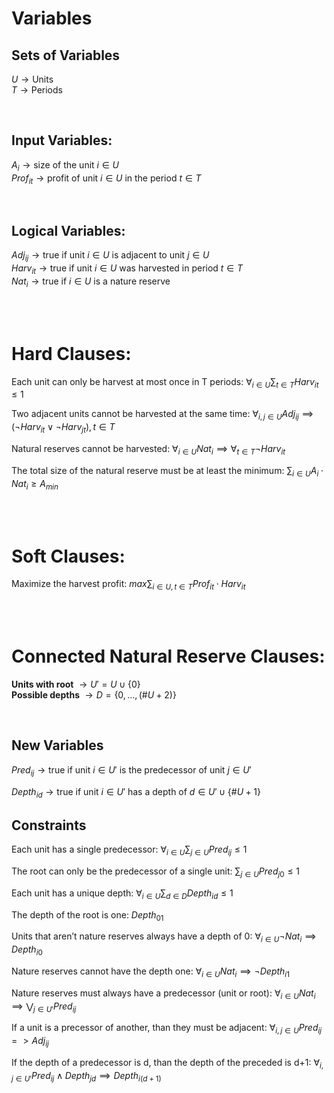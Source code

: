 # Variables

## Sets of Variables
$U \rightarrow \text{Units}$        \
$T \rightarrow \text{Periods}$

<br>

## Input Variables:
$A_{i} \rightarrow \text{size of the unit }i \in U$                                             \
$Prof_{it} \rightarrow \text{profit of unit }i \in U \text{ in the period }t \in T$

<br>

## Logical Variables:

$Adj_{ij} \rightarrow \text{true if unit }i \in U\text{ is adjacent to unit } j \in U$          \
$Harv_{it} \rightarrow \text{true if unit }i \in U\text{ was harvested in period } t \in T$     \
$Nat_{i} \rightarrow \text{true if }i \in U\text{ is a nature reserve}$

<br>
<br>



# Hard Clauses:

$\text{Each unit can only be harvest at most once in T periods:}$
$\forall_{i \in U} \sum_{t \in T} Harv_{it} \le 1$

$\text{Two adjacent units cannot be harvested at the same time:}$
$\forall_{i,j \in U} Adj_{ij} \implies (\neg Harv_{it} \lor \neg Harv_{jt}), t \in T$

$\text{Natural reserves cannot be harvested:}$
$\forall_{i \in U} Nat_{i} \implies \forall_{t \in T} \neg Harv_{it}$

$\text{The total size of the natural reserve must be at least the minimum:}$
$\sum_{i \in U} A_{i} \cdot Nat_{i} \ge A_{min}$

<br>
<br>



# Soft Clauses:

$\text{Maximize the harvest profit:}$
$max \sum_{i \in U, t \in T} Prof_{it} \cdot Harv_{it}$

<br>
<br>



# Connected Natural Reserve Clauses:

**Units with root** $\rightarrow U' = U \cup \{0\}$     \
**Possible depths** $\rightarrow D = \{0, ..., (\#U + 2)\}$

<br>

## New Variables

$Pred_{ij} \rightarrow \text{true if unit }i \in U' \text{ is the predecessor of unit }j \in U'$

$Depth_{id} \rightarrow \text{true if unit }i \in U' \text{ has a depth of }d \in U' \cup \{\#U + 1\}$

## Constraints
$\text{Each unit has a single predecessor:}$
$\forall_{i \in U} \sum_{j \in U} Pred_{ij} \le 1$

$\text{The root can only be the predecessor of a single unit:}$
$\sum_{j \in U} Pred_{j0} \le 1$

$\text{Each unit has a unique depth:}$
$\forall_{i \in U} \sum_{d \in D} Depth_{id} \le 1$

$\text{The depth of the root is one:}$
$Depth_{01}$

$\text{Units that aren't nature reserves always have a depth of 0:}$
$\forall_{i \in U} \neg Nat_{i} \implies Depth_{i0}$

$\text{Nature reserves cannot have the depth one:}$
$\forall_{i \in U} Nat_{i} \implies \neg Depth_{i1}$

$\text{Nature reserves must always have a predecessor (unit or root):}$
$\forall_{i \in U} Nat_{i} \implies \bigvee_{j \in U'} Pred_{ij}$

$\text{If a unit is a precessor of another, than they must be adjacent:}$
$\forall_{i,j \in U} Pred_{ij} => Adj_{ij}$

$\text{If the depth of a predecessor is d, than the depth of the preceded is d+1:}$
$\forall_{i,j \in U'} Pred_{ij} \land Depth_{jd} \implies Depth_{i(d+1)}$
